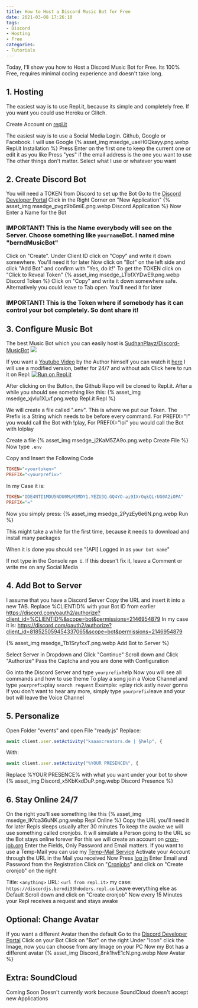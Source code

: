 ```yaml
---
title: How to Host a Discord Music Bot for Free
date: 2021-03-08 17:26:10
tags:
- Discord
- Hosting
- Free
categories: 
- Tutorials
---
```

[comment]: <> (Make "PRO Section", where you can change Bot Image and stay online)

Today, I'll show you how to Host a Discord Music Bot for Free. Its 100% Free, requires minimal coding experience and doesn't take long.

## 1. Hosting

The easiest way is to use Repl.it, because its simple and completely free. If you want you could use Heroku or Glitch.

Create Account on [repl.it](https://repl.it/signup)

The easiest way is to use a Social Media Login. Github, Google or Facebook. I will use Google
{% asset_img msedge_uaeH0Qkayy.png.webp Repl.it Installation %}
Press Enter on the first one to keep the current one or edit it as you like
Press "yes" if the email address is the one you want to use
The other things don't matter. Select what I use or whatever you want

## 2. Create Discord Bot

You will need a TOKEN from Discord to set up the Bot
Go to the [Discord Developer Portal](https://discord.com/developers/applications/)
Click in the Right Corner on "New Application"
{% asset_img msedge_pvgz9b6miE.png.webp Discord Application %}
Now Enter a Name for the Bot

### IMPORTANT! This is the Name everybody will see on the Server. Choose something like `yourname`Bot. I named mine "berndMusicBot"

Click on "Create".
Under Client ID click on "Copy" and write it down somewhere. You'll need it for later
Now click on "Bot" on the left side and click "Add Bot" and confirm with "Yes, do it!"
To get the TOKEN click on "Click to Reveal Token"
{% asset_img msedge_LTbfXYDwE9.png.webp Discord Token %}
Click on "Copy" and write it down somewhere safe. Alternatively you could leave to Tab open. You'll need it for later

### IMPORTANT! This is the Token where if somebody has it can control your bot completely. So dont share it!

## 3. Configure Music Bot

The best Music Bot which you can easily host is [SudhanPlayz/Discord-MusicBot](https://github.com/SudhanPlayz/Discord-MusicBot)
![](https://github.com/SudhanPlayz/Discord-MusicBot/raw/master/assets/banner.gif)

If you want a [Youtube Video](https://link.kaaaxcreators.de/9jo8Ha) by the Author himself you can watch it [here](https://link.kaaaxcreators.de/9jo8Ha)
I will use a modified version, better for 24/7 and without ads
Click here to run it on Repl: [![Run on Repl.it](https://repl.it/badge/github/kaaaxcreators/discordjs)](https://repl.it/github/kaaaxcreators/discordjs)

After clicking on the Button, the Github Repo will be cloned to Repl.it. After a while you should see something like this:
{% asset_img msedge_xjvlu1XLvf.png.webp Repl.it Repl %}

We will create a file called ".env". This is where we put our Token. The Prefix is a String which needs to be before every command. For PREFIX="!" you would call the Bot with !play, For PREFIX="lol" you would call the Bot with lolplay

Create a file
{% asset_img msedge_j2KaM5ZA9o.png.webp Create File %}
Now type `.env`

Copy and Insert the Following Code
```ini
TOKEN="<yourtoken>"
PREFIX="<yourprefix>"
```
In my Case it is:
```ini
TOKEN="ODE4NTI1MDU5NDU0MzM3MDY1.YEZU3Q.GQ4YO-ai9IXrOqkQLrUG0A2iOPA"
PREFIX="="
```
Now you simply press:
{% asset_img msedge_2PyzEy6e6N.png.webp Run %}

This might take a while for the first time, because it needs to download and install many packages

When it is done you should see "[API] Logged in as `your bot name`"

If not type in the Console `npm i`. If this doesn't fix it, leave a Comment or write me on any Social Media

## 4. Add Bot to Server
I assume that you have a Discord Server
Copy the URL and insert it into a new TAB. Replace %CLIENTID% with your Bot ID from earlier
https://discord.com/oauth2/authorize?client_id=%CLIENTID%&scope=bot&permissions=2146954879
In my case it is:
https://discord.com/oauth2/authorize?client_id=818525059454337065&scope=bot&permissions=2146954879

{% asset_img msedge_Tb1SryfxxT.png.webp Add Bot to Server %}

Select Server in Dropdown and Click "Continue"
Scroll down and Click "Authorize"
Pass the Captcha and you are done with Configuration

Go into the Discord Server and type `yourprefix`help
Now you will see all commands and how to use theme
To play a song join a Voice Channel and type `yourprefix`play `search request`
Example: =play rick astly never gonna
If you don't want to hear any more, simply type `yourprefix`leave and your bot will leave the Voice Channel

## 5. Personalize
Open Folder "events" and open File "ready.js"
Replace:
```javascript
await client.user.setActivity("kaaaxcreators.de | §help", {
```
With:
```javascript
await client.user.setActivity("%YOUR PRESENCE%", {
```
Replace %YOUR PRESENCE% with what you want under your bot to show
{% asset_img Discord_x5KbKxdDuP.png.webp Discord Presence %}

## 6. Stay Online 24/7
On the right you'll see something like this
{% asset_img msedge_lKfca36uNK.png.webp Repl Online %}
Copy the URL you'll need it for later
Repls sleeps usually after 30 minutes
To keep the awake we will use something called cronjobs. It will simulate a Person going to the URL so the Bot stays online forever
For this we will create an account on [cron-job.org](https://cron-job.org/en/signup/)
Enter the Fields, Only Password and Email matters.
If you want to use a Temp-Mail you can use my [Temp-Mail Service](https://emailfake.com/kaaaxcreators.tk)
Activate your Account through the URL in the Mail you received
Now Press [log in](https://cron-job.org/en/members/)
Enter Email and Password from the Registration
Click on "[Cronjobs](https://cron-job.org/en/members/jobs/)" and click on "Create cronjob" on the right

Title: `<anything>`
URL: `<url from repl.it>` my case: `https://discordjs.berndi33hdoders.repl.co`
Leave everything else as Default
Scroll down and click on "Create cronjob"
Now every 15 Minutes your Repl receives a request and stays awake

## Optional: Change Avatar

If you want a different Avatar then the default
Go to the [Discord Developer Portal](https://discord.com/developers/applications)
Click on your Bot
Click on "Bot" on the right
Under "Icon" click the Image, now you can choose from any Image on your PC
Now my Bot has a different avatar
{% asset_img Discord_8nk1hvE1cN.png.webp New Avatar %}

## Extra: SoundCloud
Coming Soon
Doesn't currently work because SoundCloud doesn't accept new Applications